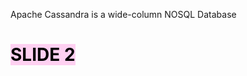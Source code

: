 Apache Cassandra is a wide-column NOSQL Database

# <mark style="background: #FFB8EBA6;">SLIDE 2</mark>
